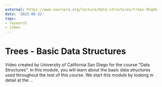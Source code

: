 ```yaml
---
external: https://www.coursera.org/lecture/data-structures/trees-95qda
date: '2023-08-22'
tags:
- research
- inbox
---
```


# Trees - Basic Data Structures

Video created by University of California San Diego for the course "Data Structures". In this module, you will learn about the basic data structures used throughout the rest of this course.  We start this module by looking in detail at the ...

